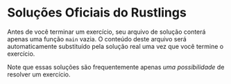 # Soluções Oficiais do Rustlings

Antes de você terminar um exercício, seu arquivo de solução conterá apenas uma função `main` vazia.
O conteúdo deste arquivo será automaticamente substituído pela solução real uma vez que você termine o exercício.

Note que essas soluções são frequentemente apenas _uma possibilidade_ de resolver um exercício.
